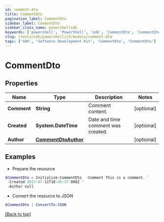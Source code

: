 ```yaml
---
id: comment-dto
title: CommentDto
pagination_label: CommentDto
sidebar_label: CommentDto
sidebar_class_name: powershellsdk
keywords: ['powershell', 'PowerShell', 'sdk', 'CommentDto', 'CommentDto']
slug: /tools/sdk/powershell/v3/models/comment-dto
tags: ['SDK', 'Software Development Kit', 'CommentDto', 'CommentDto']
---
```


# CommentDto

## Properties

| Name | Type | Description | Notes |
| --- | --- | --- | --- |
| **Comment** | **String** | Comment content. | [optional] |
| **Created** | **System.DateTime** | Date and time comment was created. | [optional] |
| **Author** | [**CommentDtoAuthor**](comment-dto-author) |  | [optional] |

## Examples

- Prepare the resource

```powershell
$CommentDto = Initialize-CommentDto  -Comment This is a comment. `
 -Created 2017-07-11T18:45:37.098Z `
 -Author null
```

- Convert the resource to JSON

```powershell
$CommentDto | ConvertTo-JSON
```

[[Back to top]](#)
